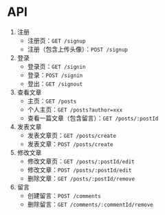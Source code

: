 # API
1. 注册
    + 注册页：`GET /signup`
    + 注册（包含上传头像）：`POST /signup`
2. 登录
    + 登录页：`GET /signin`
    + 登录：`POST /signin`
    + 登出：`GET /signout`
3. 查看文章
    + 主页：`GET /posts`
    + 个人主页：`GET /posts?author=xxx`
    + 查看一篇文章（包含留言）：`GET /posts/:postId`
4. 发表文章
    + 发表文章页：`GET /posts/create`
    + 发表文章：`POST /posts/create`
5. 修改文章
    + 修改文章页：`GET /posts/:postId/edit`
    + 修改文章：`POST /posts/:postId/edit`
    + 删除文章：`GET /posts/:postId/remove`
6. 留言
    + 创建留言：`POST /comments`
    + 删除留言：`GET /comments/:commentId/remove`